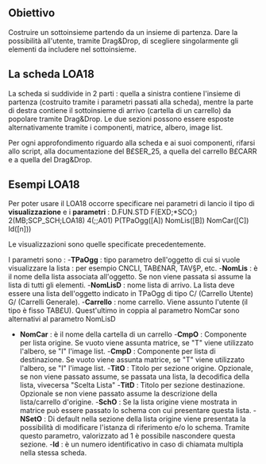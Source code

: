 ## Obiettivo
Costruire un sottoinsieme partendo da un insieme di partenza. Dare la possibilità all'utente, tramite Drag&Drop, di scegliere singolarmente gli elementi da includere nel sottoinsieme.

## La scheda LOA18

La scheda si suddivide in 2 parti :  quella a sinistra contiene l'insieme di partenza (costruito tramite i parametri passati alla scheda), mentre la parte di destra contiene il sottoinsieme di arrivo (cartella di un carrello) da popolare tramite Drag&Drop.
Le due sezioni possono essere esposte alternativamente tramite i componenti, matrice, albero, image list.

Per ogni approfondimento riguardo alla scheda e ai suoi componenti, rifarsi allo script, alla documentazione del B£SER_25, a quella del carrello B£CARR e a quella del Drag&Drop.

## Esempi LOA18
Per poter usare il LOA18 occorre specificare nei parametri di lancio il tipo di **visualizzazione** e i **parametri** : 
D.FUN.STD F(EXD;\*SCO;) 2(MB;SCP_SCH;LOA18) 4(;;A01) P(TPaOgg([A]) NomLis([B]) NomCar([C]) Id([n]))

Le visualizzazioni sono quelle specificate precedentemente.

I parametri sono : 
-**TPaOgg** :  tipo parametro dell'oggetto di cui si vuole visualizzare la lista :  per esempio CNCLI, TAB£NAR, TAV§P, etc.
-**NomLis** :  è il nome della lista associata all'oggetto. Se non viene passata si assume la lista di tutti gli elementi.
-**NomLisD** :  nome lista di arrivo. La lista deve essere una lista dell'oggetto indicato in TPaOgg di tipo C/ (Carrello Utente) G/ (Carrelli Generale).
-**Carrello** :  nome carrello. Viene assunto l'utente (il tipo è fisso TAB£U). Quest'ultimo in coppia al parametro NomCar sono alternativi al parametro NomLisD
- **NomCar** :  è il nome della cartella di un carrello
-**CmpO** :  Componente per lista origine. Se vuoto viene assunta matrice, se "T" viene utilizzato l'albero, se "I" l'image list.
-**CmpD** :  Componente per lista di destinazione. Se vuoto viene assunta matrice, se "T" viene utilizzato l'albero, se "I" l'image list.
-**TitO** :  Titolo per sezione origine. Opzionale, se non viene passato assume, se passata una lista, la decodifica della lista, vivecersa "Scelta Lista"
-**TitD** :  Titolo per sezione destinazione. Opzionale se non viene passato assume la descrizione della lista/carrello d'origine.
-**SchO** :  Se la lista origine viene mostrata in matrice può essere passato lo schema con cui presentare questa lista.
-**NSetO** :  Di default nella sezione della lista origine viene presentata la possibilità di modificare l'istanza di riferimento e/o lo schema. Tramite questo parametro, valorizzato ad 1 è possibile nascondere questa sezione.
-**Id** :  è un numero identificativo in caso di chiamata multipla nella stessa scheda.







